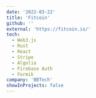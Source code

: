 ```yaml
---
date: '2022-03-22'
title: 'Fitcoin'
github: ''
external: 'https://fitcoin.io/'
tech:
  - Web3.js
  - Rust
  - React
  - Stripe
  - Algolia
  - Firebase Auth
  - Formik
company: 'BBTech'
showInProjects: false
---
```

